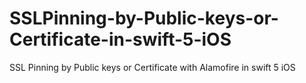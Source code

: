 # SSLPinning-by-Public-keys-or-Certificate-in-swift-5-iOS
SSL Pinning by Public keys or Certificate with Alamofire in swift 5 iOS

